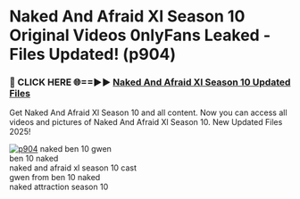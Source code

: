 # Naked And Afraid Xl Season 10 Original Videos 0nlyFans Leaked - Files Updated! (p904)

<h3>🔴 CLICK HERE 🌐==►► <a href="https://tinyurl.com/yckcrads" rel="nofollow">Naked And Afraid Xl Season 10 Updated Files</a></h3>

Get Naked And Afraid Xl Season 10 and all content. Now you can access all videos and pictures of Naked And Afraid Xl Season 10. New Updated Files 2025!

[![p904](https://i.imgur.com/hpKpOFt.gif)](https://tinyurl.com/yckcrads)
naked ben 10 gwen<br>
ben 10 naked<br>
naked and afraid xl season 10 cast<br>
gwen from ben 10 naked<br>
naked attraction season 10